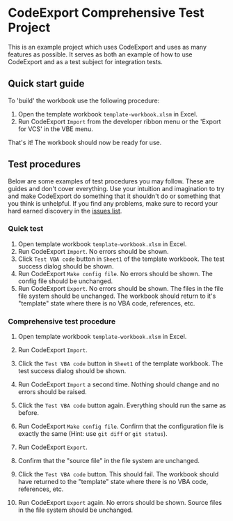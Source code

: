 # CodeExport Comprehensive Test Project

This is an example project which uses CodeExport and uses as many features as
possible. It serves as both an example of how to use CodeExport and as a
test subject for integration tests.

## Quick start guide

To 'build' the workbook use the following procedure:

1. Open the template workbook `template-workbook.xlsm` in Excel.
2. Run CodeExport `Import` from the developer ribbon menu or the
   'Export for VCS' in the VBE menu.

That's it! The workbook should now be ready for use.

## Test procedures

Below are some examples of test procedures you may follow. These are guides
and don't cover everything. Use your intuition and imagination to try and make
CodeExport do something that it shouldn't do or something that you think is
unhelpful. If you find any problems, make sure to record your hard earned
discovery in the [issues list].

### Quick test

1. Open template workbook `template-workbook.xlsm` in Excel.
2. Run CodeExport `Import`. No errors should be shown.
3. Click `Test VBA code` button in `Sheet1` of the template workbook.
   The test success dialog should be shown.
4. Run CodeExport `Make config file`. No errors should be shown. The config file
   should be unchanged.
5. Run CodeExport `Export`. No errors should be shown. The files in the file
   file system should be unchanged. The workbook should return to it's
   "template" state where there is no VBA code, references, etc.

### Comprehensive test procedure

1. Open template workbook `template-workbook.xlsm` in Excel.

2. Run CodeExport `Import`.
3. Click the `Test VBA code` button in `Sheet1` of the template workbook.
   The test success dialog should be shown.
4. Run CodeExport `Import` a second time. Nothing should change and no errors
   should be raised.
5. Click the `Test VBA code` button again. Everything should run the same as
   before.

6. Run CodeExport `Make config file`. Confirm that the configuration file is
   exactly the same (Hint: use `git diff` or `git status`).

8. Run CodeExport `Export`.
9. Confirm that the "source file" in the file system are unchanged.
10. Click the `Test VBA code` button. This should fail. The workbook should have
    returned to the "template" state where there is no VBA code, references,
    etc.
11. Run CodeExport `Export` again. No errors should be shown. Source files in
    the file system should be unchanged.

[issues list]: https://github.com/spences10/VBA-IDE-Code-Export/issues
